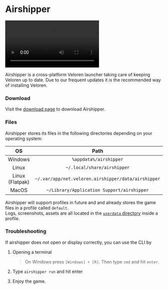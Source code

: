 # Airshipper

<video src="https://cdn.discordapp.com/attachments/523568428905398283/1135936028562165842/airshipper.webm" type="video/webm" autoplay controls > </video>


Airshipper is a cross-platform Veloren launcher taking care of keeping Veloren up to date.
Due to our frequent updates it is the recommended way of installing Veloren.

### Download

Visit the [download page](https://veloren.net/download/) to download Airshipper.

### Files

Airshipper stores its files in the following directories depending on your operating system:

|       OS        |                        Path                         |
| :-------------: | :-------------------------------------------------: |
|     Windows     |               `%appdata%/airshipper`                |
|      Linux      |            `~/.local/share/airshipper`              |
| Linux (Flatpak) | `~/.var/app/net.veloren.airshipper/data/airshipper` |
|      MacOS      |     `~/Library/Application Support/airshipper`      |

Airshipper will support profiles in future and and already stores the game files in a profile called `default`.  
Logs, screenshots, assets are all located in the [`userdata` directory](userdata-folder-structure.md) inside a profile.

### Troubleshooting

If airshipper does not open or display correctly, you can use the CLI by

1. Opening a terminal

   > On Windows press `[Windows] + [R]`. Then type `cmd` and hit `enter`.

2. Type `airshipper run` and hit enter
3. Enjoy the game.
